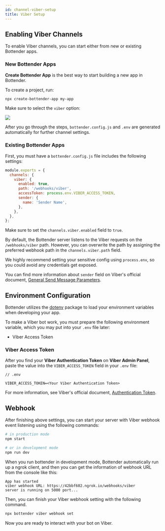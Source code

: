 ```yaml
---
id: channel-viber-setup
title: Viber Setup
---
```


## Enabling Viber Channels

To enable Viber channels, you can start either from new or existing Bottender apps.

### New Bottender Apps

**Create Bottender App** is the best way to start building a new app in Bottender.

To create a project, run:

```sh
npx create-bottender-app my-app
```

Make sure to select the `viber` option:

![](https://user-images.githubusercontent.com/3382565/67851228-f3508880-fb44-11e9-90aa-c5bcc2d96aa2.png)

After you go through the steps, `bottender.config.js` and `.env` are generated automatically for further channel settings.

### Existing Bottender Apps

First, you must have a `bottender.config.js` file includes the following settings:

```js
module.exports = {
  channels: {
    viber: {
      enabled: true,
      path: '/webhooks/viber',
      accessToken: process.env.VIBER_ACCESS_TOKEN,
      sender: {
        name: 'Sender Name',
      },
    },
  },
};
```

Make sure to set the `channels.viber.enabled` field to `true`.

By default, the Bottender server listens to the Viber requests on the `/webhooks/viber` path. However, you can overwrite the path by assigning the preferred webhook path in the `channels.viber.path` field.

We highly recommend setting your sensitive config using `process.env`, so you could avoid any credentials get exposed.

You can find more information about `sender` field on Viber's official document, [General Send Message Parameters](https://developers.viber.com/docs/api/rest-bot-api/#general-send-message-parameters).

## Environment Configuration

Bottender utilizes the [dotenv](https://www.npmjs.com/package/dotenv) package to load your environment variables when developing your app.

To make a Viber bot work, you must prepare the following environment variable, which you may put into your `.env` file later:

- Viber Access Token

### Viber Access Token

After you find your **Viber Authentication Token** on **Viber Admin Panel**, paste the value into the `VIBER_ACCESS_TOKEN` field in your `.env` file:

```
// .env

VIBER_ACCESS_TOKEN=<Your Viber Authentication Token>
```

For more information, see Viber's official document, [Authentication Token](https://developers.viber.com/docs/api/rest-bot-api/#authentication-token).

## Webhook

After finishing above settings, you can start your server with Viber webhook event listening using the following commands:

```sh
# in production mode
npm start

# or in development mode
npm run dev
```

When you run bottender in development mode, Bottender automatically run up a ngrok client, and then you can get the information of webhook URL from the console like this:

```
App has started
viber webhook URL: https://42bbf602.ngrok.io/webhooks/viber
server is running on 5000 port...
```

Then, you can finish your Viber webhook setting with the following command.

```sh
npx bottender viber webhook set
```

Now you are ready to interact with your bot on Viber.
